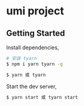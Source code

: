 # umi project

## Getting Started

Install dependencies,

```bash
# 安装 tyarn
$ npm i yarn tyarn -g
```

```bash
$ yarn 或 tyarn
```

Start the dev server,

```bash
$ yarn start 或 tyarn start
```
